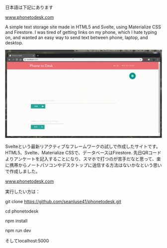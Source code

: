 日本語は下記にあります

www.phonetodesk.com

A simple text storage site made in HTML5 and Svelte, using Materialize CSS and Firestore.
I was tired of getting links on my phone, which I hate typing on, and wanted an easy way to send text between phone, laptop, and desktop.

![Alt text](https://raw.githubusercontent.com/seanluse41/phonetodesk/master/phone2desk.gif)


Svelteという最新リアクティブなフレームワークの試しで作成したサイトです。HTML5、Svelte、Materialize CSSで、データベースはFirestore.
先日QRコードよりアンケートを記入することになり、スマホで打つのが苦手だなと思って、楽に携帯からノートパソコンやデスクトップに送信する方法はないかなという思いで作成しました。

www.phonetodesk.com

実行したい方は：

git clone https://github.com/seanluse41/phonetodesk.git

cd phonetodesk

npm install

npm run dev

そしてlocalhost:5000
